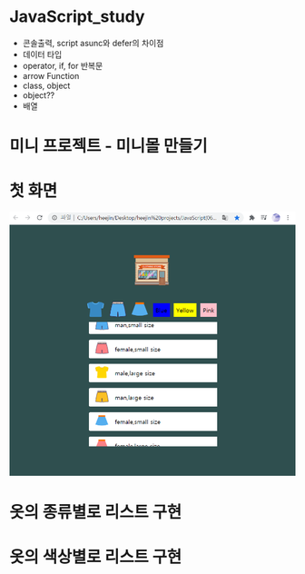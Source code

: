 # JavaScript_study
- 콘솔출력, script asunc와 defer의 차이점
- 데이터 타입
- operator, if, for 반복문
- arrow Function
- class, object
- object??
- 배열


# 미니 프로젝트 - 미니몰 만들기  
# 첫 화면  
![mini](./imgs/main.PNG)  

# 옷의 종류별로 리스트 구현   
# 옷의 색상별로 리스트 구현   
